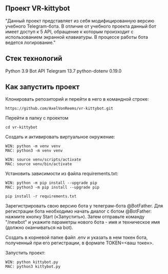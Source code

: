 ## Проект VR-kittybot

"Данный проект представляет из себя модифицированную версию учебного Telegram-бота. В отличие от учебного проекта данный бот имеет доступ к 5 API, обращение к которым произходит с использованием экранной клавиатуры. В процессе работы бота ведется логирование."

## Стек технологий

Python 3.9
Bot API Telegram 13.7
python-dotenv 0.19.0

## Как запустить проект

Клонировать репозиторий и перейти в него в командной строке:

```
https://github.com/AxelVonReems/vr-kittybot.git
```

Перейти в папку с проектом

```
cd vr-kittybot
```

Cоздать и активировать виртуальное окружение:

```
WIN: python -m venv venv
MAC: python3 -m venv venv
```

```
WIN: source venv/scripts/activate
MAC: source venv/bin/activate
```

Установить зависимости из файла requirements.txt:

```
WIN: python -m pip install --upgrade pip
MAC: python3 -m pip install --upgrade pip
```

```
pip install -r requirements.txt
```

Зарегистрировать свою версию бота у телеграм-бота @BotFather. Для регистрации бота необходимо начать диалог с ботом @BotFather: нажмите кнопку Start («Запустить»). Затем отправьте команду "/newbot" и укажите параметры нового бота - имя и техническое имя (должно оканчиваться на bot).

Создать в корневой папке файл .env и указать в нем токен бота, полученный при его регистрации, в формате TOKEN=<ваш токен>.

Запустить проект:

```
WIN: python kittybot.py
MAC: python3 kittybot.py
```
